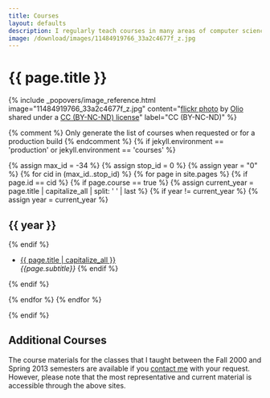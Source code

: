 ```yaml
---
title: Courses
layout: defaults
description: I regularly teach courses in many areas of computer science, always releasing all of my course materials. Find a course with topics that interest you and start learning right away!
image: /download/images/11484919766_33a2c4677f_z.jpg
---
```


# {{ page.title }}

<!-- Include header image -->
{% include _popovers/image_reference.html image="11484919766_33a2c4677f_z.jpg" content="<a title='Untitled' href='https://flickr.com/photos/foto_olio/11484919766'>flickr photo</a> by <a href='https://flickr.com/people/foto_olio'>Olio</a> shared under a <a href='https://creativecommons.org/licenses/by-nc-nd/2.0/'>CC (BY-NC-ND) license</a>" label="CC (BY-NC-ND)" %}

{% comment %} Only generate the list of courses when requested or for a production build {% endcomment %}
{% if jekyll.environment == 'production' or jekyll.environment == 'courses' %}

{% assign max_id = -34 %}
{% assign stop_id = 0 %}
{% assign year = "0" %}
{% for cid in (max_id..stop_id) %}
{% for page in site.pages %}
{% if page.id == cid %}
{% if page.course == true %}
{% assign current_year = page.title | capitalize_all | split: ' ' | last %}
{% if year != current_year %}
{% assign year = current_year %}
<h2>{{ year }}</h2>
{% endif %}
<ul class="fa-ul">
<li><i class="fa-li fa fa-cog fa-lg"></i><a class="major" href="/{{ page.url | remove_first:'/'}}">{{ page.title | capitalize_all }}</a></li>
<em>{{page.subtitle}}</em>
{% endif %}
</ul>
{% endif %}
<p>
{% endfor %}
{% endfor %}

{% endif %}

## Additional Courses

The course materials for the classes that I taught between the Fall 2000 and Spring 2013 semesters are available if you
[contact me](/contact/) with your request. However, please note that the most representative and current
material is accessible through the above sites.
